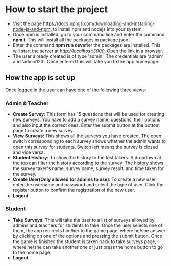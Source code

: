 
# How to start the project
- Visit the page https://docs.npmjs.com/downloading-and-installing-node-js-and-npm, to install npm and nodejs into your system
- Once npm is installed, go to your command line and enter the command **npm i**. This will install all the packages in package.json
- Enter the command **npm run dev**after the packages are installed. This will start the server at _http://localhost:3000_. Open the link in a browser.
- The user already created is of type 'admin'. The credentials are 'admin' and 'admin123'. Once entered this will take you to the app homepage.

## How the app is set up
Once logged in the user can have one of the following three views:

### Admin & Teacher

- **Create Survey**: This form has 15 questions that will be used for creating new surveys. You have to add a survey name, questions, their options and also input the correct ones. Enter the submit button at the bottom page to create a new survey.
- **View Surveys**: This shows all the surveys you have created. The open switch corresponding to each survey shows whether the admin wants to open this survey for students. Switch left means the survey is closed and vice versa.
- **Student History**: To show the history to the test takers. A dropdown at the top can filter the history according to the survey. The history shows the survey taker's name, survey name, survey result, and time taken for the survey.
- **Create User(Only allowed for admins to use)**: To create a new user enter the username and password and select the type of user. Click the register button to confirm the registration of the new user.
- **Logout**

### Student

- **Take Surveys**: This will take the user to a list of surveys allowed by admins and teachers for students to take. Once the user selects one of them, the app redirects him/her to the game page, where he/she answer by clicking on one of the options and pressing the submit button. Once the game is finished the student is taken back to take surveys page, where he/she can take another one or just press the home button to go to the home page.
- **Logout**



